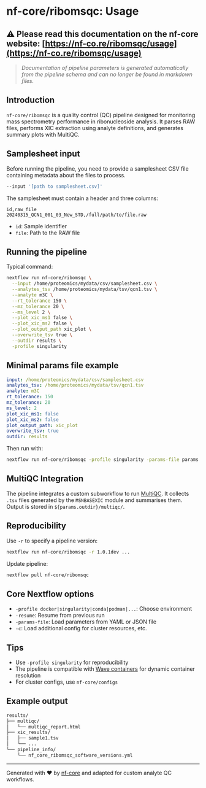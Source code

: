 # nf-core/ribomsqc: Usage

## :warning: Please read this documentation on the nf-core website: [https://nf-co.re/ribomsqc/usage](https://nf-co.re/ribomsqc/usage)

> _Documentation of pipeline parameters is generated automatically from the pipeline schema and can no longer be found in markdown files._

## Introduction

`nf-core/ribomsqc` is a quality control (QC) pipeline designed for monitoring mass spectrometry performance in ribonucleoside analysis. It parses RAW files, performs XIC extraction using analyte definitions, and generates summary plots with MultiQC.

## Samplesheet input

Before running the pipeline, you need to provide a samplesheet CSV file containing metadata about the files to process.

```bash
--input '[path to samplesheet.csv]'
```

The samplesheet must contain a header and three columns:

```csv title="samplesheet.csv"
id,raw_file
20240315_QCN1_001_03_New_STD,/full/path/to/file.raw
```

- `id`: Sample identifier
- `file`: Path to the RAW file

## Running the pipeline

Typical command:

```bash
nextflow run nf-core/ribomsqc \
  --input /home/proteomics/mydata/csv/samplesheet.csv \
  --analytes_tsv /home/proteomics/mydata/tsv/qcn1.tsv \
  --analyte m3C \
  --rt_tolerance 150 \
  --mz_tolerance 20 \
  --ms_level 2 \
  --plot_xic_ms1 false \
  --plot_xic_ms2 false \
  --plot_output_path xic_plot \
  --overwrite_tsv true \
  --outdir results \
  -profile singularity
```

## Minimal params file example

```yaml title="params.yaml"
input: /home/proteomics/mydata/csv/samplesheet.csv
analytes_tsv: /home/proteomics/mydata/tsv/qcn1.tsv
analyte: m3C
rt_tolerance: 150
mz_tolerance: 20
ms_level: 2
plot_xic_ms1: false
plot_xic_ms2: false
plot_output_path: xic_plot
overwrite_tsv: true
outdir: results
```

Then run with:

```bash
nextflow run nf-core/ribomsqc -profile singularity -params-file params.yaml
```

## MultiQC Integration

The pipeline integrates a custom subworkflow to run [MultiQC](https://multiqc.info/). It collects `.tsv` files generated by the `MSNBASEXIC` module and summarises them. Output is stored in `${params.outdir}/multiqc/`.

## Reproducibility

Use `-r` to specify a pipeline version:

```bash
nextflow run nf-core/ribomsqc -r 1.0.1dev ...
```

Update pipeline:

```bash
nextflow pull nf-core/ribomsqc
```

## Core Nextflow options

- `-profile docker|singularity|conda|podman|...`: Choose environment
- `-resume`: Resume from previous run
- `-params-file`: Load parameters from YAML or JSON file
- `-c`: Load additional config for cluster resources, etc.

## Tips

- Use `-profile singularity` for reproducibility
- The pipeline is compatible with [Wave containers](https://seqera.io/wave/) for dynamic container resolution
- For cluster configs, use `nf-core/configs`

## Example output

```bash
results/
├── multiqc/
│   └── multiqc_report.html
├── xic_results/
│   ├── sample1.tsv
│   └── ...
└── pipeline_info/
    └── nf_core_ribomsqc_software_versions.yml
```

---

Generated with :heart: by [nf-core](https://nf-co.re) and adapted for custom analyte QC workflows.